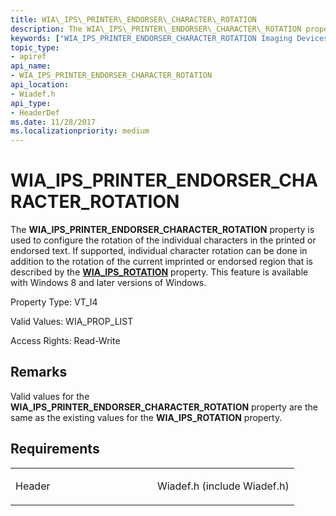 ```yaml
---
title: WIA\_IPS\_PRINTER\_ENDORSER\_CHARACTER\_ROTATION
description: The WIA\_IPS\_PRINTER\_ENDORSER\_CHARACTER\_ROTATION property is used to configure the rotation of the individual characters in the printed or endorsed text.
keywords: ["WIA_IPS_PRINTER_ENDORSER_CHARACTER_ROTATION Imaging Devices"]
topic_type:
- apiref
api_name:
- WIA_IPS_PRINTER_ENDORSER_CHARACTER_ROTATION
api_location:
- Wiadef.h
api_type:
- HeaderDef
ms.date: 11/28/2017
ms.localizationpriority: medium
---
```


# WIA\_IPS\_PRINTER\_ENDORSER\_CHARACTER\_ROTATION


The **WIA\_IPS\_PRINTER\_ENDORSER\_CHARACTER\_ROTATION** property is used to configure the rotation of the individual characters in the printed or endorsed text. If supported, individual character rotation can be done in addition to the rotation of the current imprinted or endorsed region that is described by the [**WIA\_IPS\_ROTATION**](wia-ips-rotation.md) property. This feature is available with Windows 8 and later versions of Windows.

Property Type: VT\_I4

Valid Values: WIA\_PROP\_LIST

Access Rights: Read-Write

Remarks
-------

Valid values for the **WIA\_IPS\_PRINTER\_ENDORSER\_CHARACTER\_ROTATION** property are the same as the existing values for the **WIA\_IPS\_ROTATION** property.

Requirements
------------

<table>
<colgroup>
<col width="50%" />
<col width="50%" />
</colgroup>
<tbody>
<tr class="odd">
<td><p>Header</p></td>
<td>Wiadef.h (include Wiadef.h)</td>
</tr>
</tbody>
</table>

 

 





